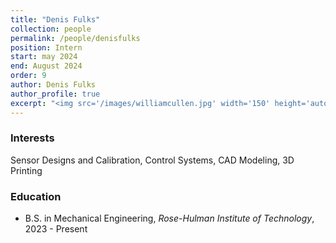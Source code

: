 ```yaml
---
title: "Denis Fulks"
collection: people
permalink: /people/denisfulks
position: Intern
start: may 2024
end: August 2024
order: 9
author: Denis Fulks
author_profile: true
excerpt: "<img src='/images/williamcullen.jpg' width='150' height='auto'>"
---
```

### Interests
Sensor Designs and Calibration, Control Systems, CAD Modeling, 3D Printing

### Education
* B.S. in Mechanical Engineering, *Rose-Hulman Institute of Technology*, 2023 - Present
